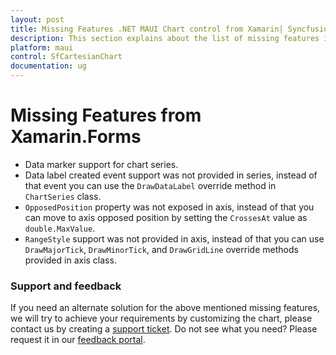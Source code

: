 ```yaml
---
layout: post
title: Missing Features .NET MAUI Chart control from Xamarin| Syncfusion
description: This section explains about the list of missing features in the .NET MAUI Chart (SfCartesianChart) control from Xamarin.
platform: maui
control: SfCartesianChart
documentation: ug
---
```


# Missing Features from Xamarin.Forms

* Data marker support for chart series.
* Data label created event support was not provided in series, instead of that event you can use the `DrawDataLabel` override method in `ChartSeries` class.
* `OpposedPosition` property was not exposed in axis, instead of that you can move to axis opposed position by setting the `CrossesAt` value as `double.MaxValue`.
* `RangeStyle` support was not provided in axis, instead of that you can use `DrawMajorTick`, `DrawMinorTick`, and `DrawGridLine` override methods provided in axis class. 

### Support and feedback

If you need an alternate solution for the above mentioned missing features, we will try to achieve your requirements by customizing the chart, please contact us by creating a [support ticket](https://www.syncfusion.com/support/directtrac/incidents).
Do not see what you need? Please request it in our [feedback portal](https://www.syncfusion.com/feedback/maui).
